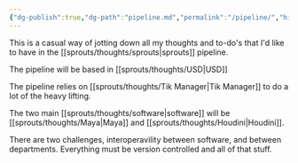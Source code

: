 ```yaml
---
{"dg-publish":true,"dg-path":"pipeline.md","permalink":"/pipeline/","hide":true}
---
```


This is a casual way of jotting down all my thoughts and to-do's that I'd like to have in the [[sprouts/thoughts/sprouts\|sprouts]] pipeline.


The pipeline will be based in [[sprouts/thoughts/USD\|USD]]

The pipeline relies on [[sprouts/thoughts/Tik Manager\|Tik Manager]] to do a lot of the heavy lifting.

The two main [[sprouts/thoughts/software\|software]] will be [[sprouts/thoughts/Maya\|Maya]] and [[sprouts/thoughts/Houdini\|Houdini]]. 

There are two challenges, interoperavility between software, and between departments. Everything must be version controlled and all of that stuff.